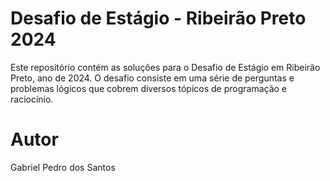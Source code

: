 # Desafio de Estágio - Ribeirão Preto 2024
Este repositório contém as soluções para o Desafio de Estágio em Ribeirão Preto, ano de 2024. O desafio consiste em uma série de perguntas e problemas lógicos que cobrem diversos tópicos de programação e raciocínio.

# Autor
Gabriel Pedro dos Santos
